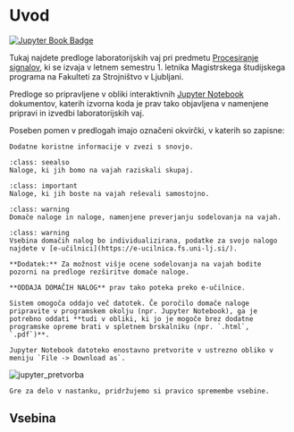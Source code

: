 # Uvod

[![Jupyter Book Badge](https://jupyterbook.org/badge.svg)](https://domengorjup.github.io/ps_lv/)

Tukaj najdete predloge laboratorijskih vaj pri predmetu [Procesiranje signalov](http://lab.fs.uni-lj.si/ladisk/?what=incfl&flnm=procesiranje%20signalov.php&), ki se izvaja v letnem semestru 1. letnika Magistrskega študijskega programa na Fakulteti za Strojništvo v Ljubljani.

Predloge so pripravljene v obliki interaktivnih [Jupyter Notebook](https://jupyter.org/) dokumentov, katerih izvorna koda je prav tako objavljena v  namenjene pripravi in izvedbi laboratorijskih vaj.

Poseben pomen v predlogah imajo označeni okvirčki, v katerih so zapisne:

```{note}
Dodatne koristne informacije v zvezi s snovjo. 
```

```{admonition} Naloga
:class: seealso
Naloge, ki jih bomo na vajah raziskali skupaj.
```

```{admonition} Naloga
:class: important
Naloge, ki jih boste na vajah reševali samostojno.
```

```{admonition} Preverjanje
:class: warning
Domače naloge in naloge, namenjene preverjanju sodelovanja na vajah.
```

```{admonition} Domače naloge
:class: warning
Vsebina domačih nalog bo individualizirana, podatke za svojo nalogo najdete v [e-učilnici](https://e-ucilnica.fs.uni-lj.si/).

**Dodatek:** Za možnost višje ocene sodelovanja na vajah bodite pozorni na predloge rezširitve domače naloge.

**ODDAJA DOMAČIH NALOG** prav tako poteka preko e-učilnice.

Sistem omogoča oddajo več datotek. Če poročilo domače naloge pripravite v programskem okolju (npr. Jupyter Notebook), ga je potrebno oddati **tudi v obliki, ki jo je mogoče brez dodatne programske opreme brati v spletnem brskalniku (npr. `.html`, `.pdf`)**. 

Jupyter Notebook datoteko enostavno pretvorite v ustrezno obliko v meniju `File -> Download as`.
```
![jupyter_pretvorba](notebooks/images/00/pretvorba_jupyter_notebook.png)


```{note}
Gre za delo v nastanku, pridržujemo si pravico spremembe vsebine.
```


## Vsebina

```{tableofcontents}
```
